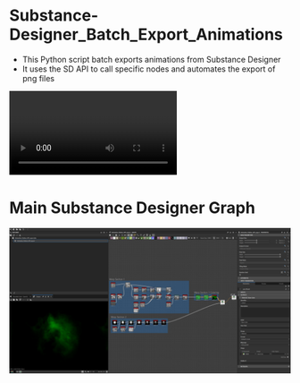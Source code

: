 # Substance-Designer_Batch_Export_Animations
- This Python script batch exports animations from Substance Designer
- It uses the SD API to call specific nodes and automates the export of png files

<video controls src="SD_Anim_Frame-1.mp4" title="Title"></video>

# Main Substance Designer Graph
![Main Substance Designer Graph](main_batch_animation_graph-1.png)